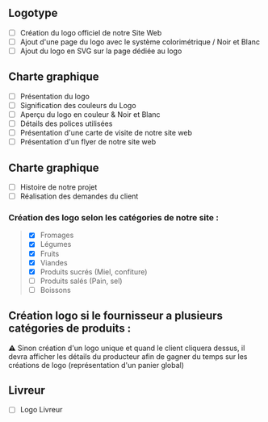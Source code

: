 ## Logotype
- [ ] Création du logo officiel de notre Site Web
- [ ] Ajout d'une page du logo avec le système colorimétrique / Noir et Blanc
- [ ] Ajout du logo en SVG sur la page dédiée au logo

## Charte graphique
- [ ] Présentation du logo
- [ ] Signification des couleurs du Logo
- [ ] Aperçu du logo en couleur & Noir et Blanc
- [ ] Détails des polices utilisées
- [ ] Présentation d'une carte de visite de notre site web
- [ ] Présentation d'un flyer de notre site web

## Charte graphique
- [ ] Histoire de notre projet
- [ ] Réalisation des demandes du client

### Création des logo selon les catégories de notre site :
> - [x] Fromages
> - [x] Légumes
> - [x] Fruits
> - [x] Viandes
> - [x] Produits sucrés (Miel, confiture)
> - [ ] Produits salés (Pain, sel)
> - [ ] Boissons 

## Création logo si le fournisseur a plusieurs catégories de produits :
⚠️ Sinon création d'un logo unique et quand le client cliquera dessus, il devra afficher les détails du producteur afin de gagner du temps sur les créations de logo (représentation d'un panier global)

## Livreur
- [ ] Logo Livreur

